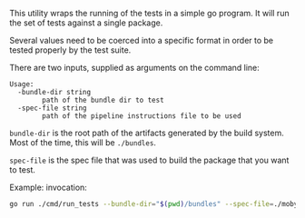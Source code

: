 This utility wraps the running of the tests in a simple go program. It will run
the set of tests against a single package.

Several values need to be coerced into a specific format in order to be tested
properly by the test suite.

There are two inputs, supplied as arguments on the command line:
```
Usage:
  -bundle-dir string
    	path of the bundle dir to test
  -spec-file string
    	path of the pipeline instructions file to be used
```

`bundle-dir` is the root path of the artifacts generated by the build system.
Most of the time, this will be `./bundles`.

`spec-file` is the spec file that was used to build the package that you want
to test.

Example: invocation:
```bash
go run ./cmd/run_tests --bundle-dir="$(pwd)/bundles" --spec-file=./moby-containerd.json
```
